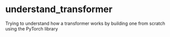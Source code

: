 # understand_transformer
Trying to understand how a transformer works by building one from scratch using the PyTorch library
